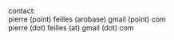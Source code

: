 



contact: 
<br />
pierre (point) feilles (arobase) gmail (point) com
<br />
pierre (dot) feilles (at) gmail (dot) com

